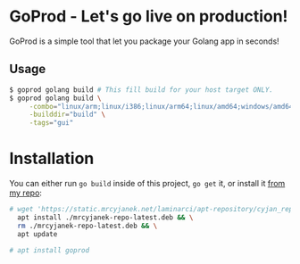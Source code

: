 # GoProd - Let's go live on production!

GoProd is a simple tool that let you package your Golang app in seconds!

## Usage

```bash
$ goprod golang build # This fill build for your host target ONLY.
$ goprod golang build \
     -combo="linux/arm;linux/i386;linux/arm64;linux/amd64;windows/amd64;windows/i386" \
     -builddir="build" \
     -tags="gui"
```

# Installation

You can either run `go build` inside of this project, `go get` it, or install it [from my repo](https://git.mrcyjanek.net/mrcyjanek/mrcyjanekrepo):

```bash
# wget 'https://static.mrcyjanek.net/laminarci/apt-repository/cyjan_repo/mrcyjanek-repo-latest.deb' && \
  apt install ./mrcyjanek-repo-latest.deb && \
  rm ./mrcyjanek-repo-latest.deb && \
  apt update
```

```bash
# apt install goprod
```